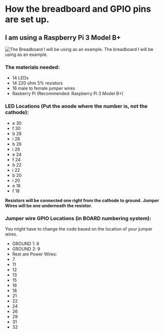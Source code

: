# How the breadboard and GPIO pins are set up.
## I am using a Raspberry Pi 3 Model B+
![The Breadboard I will be using as an example.](https://images-na.ssl-images-amazon.com/images/I/51kAyh7busL._AC_SY400_.jpg)
The breadboard I will be using as an example.
### The materials needed:
* 14 LEDs
* 14 220 ohm 5% resistors 
* 16 male to female jumper wires 
* Rasberry Pi (Recommended: Raspberry Pi 3 Model B+)

### LED Locations (Put the anode where the number is, not the cathode):
* e 30
* f 30
* b 28 
* i 28
* b 26
* i 26
* e 24
* f 24
* b 22
* i 22
* b 20 
* i 20
* e 18
* f 18

**Resistors will be connected one right from the cathode to ground.**
**Jumper Wires will be one underneath the resistor.**

### Jumper wire GPIO Locations (in BOARD numbering system):
You might have to change the code based on the location of your jumper wires.
* GROUND 1: 6
* GROUND 2: 9 
* Rest are Power Wires:
* 7
* 11
* 12
* 13
* 15
* 16
* 18 
* 21
* 22 
* 24
* 26 
* 29 
* 31 
* 32


